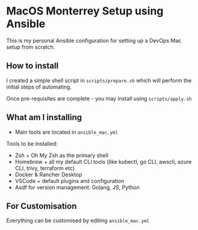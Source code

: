 # MacOS Monterrey Setup using Ansible

This is my personal Ansible configuration for setting up a DevOps Mac setup from scratch.

## How to install

I created a simple shell script in `scripts/prepare.sh` which will perform the initial steps of automating.

Once pre-requisites are complete - you may install using ```scripts/apply.sh```

## What am I installing

- Main tools are located in ```ansible_mac.yml```

Tools to be installed:

- Zsh + Oh My Zsh as the primary shell
- Homebrew + all my default CLI tools (like kubectl, go CLI, awscli, azure CLI, trivy, terraform etc)
- Docker & Rancher Desktop
- VSCode + default plugins and configuration
- Asdf for version management: Golang, JS, Python

## For Customisation

Everything can be customised by editing `ansible_mac.yml`
